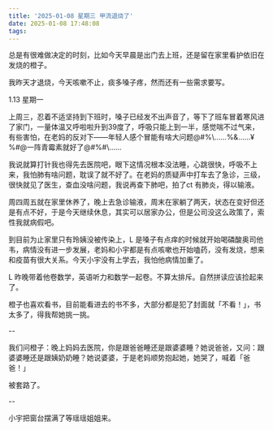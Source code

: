 ```yaml
---
title: '2025-01-08 星期三 甲流退烧了'
date: 2025-01-08 17:48:08
tags:
---
```


总是有很难做决定的时刻，比如今天早晨是出门去上班，还是留在家里看护依旧在发烧的橙子。

我昨天才退烧，今天咳嗽不止，痰多嗓子疼，然而还有一些需求要写。

1.13 星期一

上周三，忍着不适坚持到下班时，嗓子已经发不出声音了，等下了班车冒着寒风进了家门，一量体温又呼啦啦升到39度了，呼吸只能上到一半，感觉喘不过气来，有些害怕，在老妈的反对下——年轻人感个冒能有啥大问题@#\%\……%&……¥%#@一阵青霉素就好了@#\%#\……

我说就算打针我也得先去医院吧，眼下这情况根本没法睡，心跳很快，呼吸不上来，我怕肺有啥问题，耽误了就不好了。在老妈的质疑声中打车去了急诊，三级，很快就见了医生，查血没啥问题，我说再查下肺吧，拍了ct 有肺炎，得以输液。

周四周五就在家里休养了，晚上去急诊输液，周末在家躺了两天，状态在变好但还是有点不好，于是今天继续休息，其实可以居家办公，但是公司没这么政策了，索性我就病假吧。

到目前为止家里只有玲姨没被传染上，L 是嗓子有点痒的时候就开始喝磷酸奥司他韦，病情没有进一步发展，老妈和小宇都是有点咳嗽也开始嗑药，没有发烧，想来和疫苗有很大关系。今天小宇没有上学去，我怕他病情加重了。

L 昨晚带着他卷数学，英语听力和数学一起卷。不算太排斥。自然拼读应该捡起来了。

橙子也喜欢看书，目前能看进去的书不多，大部分都是犯了封面就「不看！」，书太多了，得我帮她挑一挑。

--

我们问橙子：晚上妈妈去医院，你是跟爸爸睡还是跟婆婆睡？她说爸爸，又问：跟婆婆睡还是跟姨奶奶睡？她说婆婆，于是老妈顺势抱起她，她哭了，喊着「爸爸！」

被套路了。

--

小宇把窗台摆满了等瑶瑶姐姐来。

